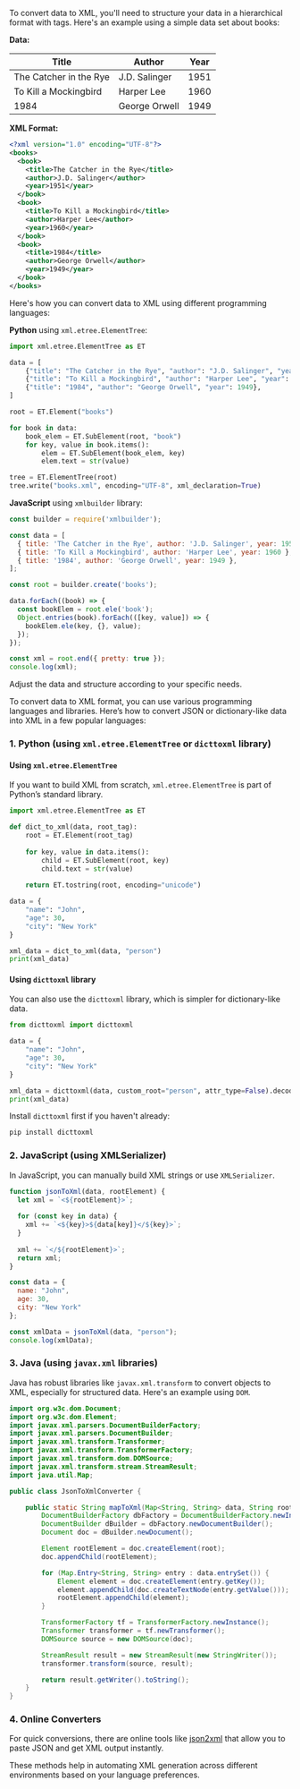 To convert data to XML, you'll need to structure your data in a hierarchical format with tags. Here's an example using a simple data set about books:

**Data:**

| Title         | Author       | Year |
|--------------|-------------|------|
| The Catcher in the Rye | J.D. Salinger | 1951 |
| To Kill a Mockingbird | Harper Lee   | 1960 |
| 1984         | George Orwell | 1949 |

**XML Format:**

```xml
<?xml version="1.0" encoding="UTF-8"?>
<books>
  <book>
    <title>The Catcher in the Rye</title>
    <author>J.D. Salinger</author>
    <year>1951</year>
  </book>
  <book>
    <title>To Kill a Mockingbird</title>
    <author>Harper Lee</author>
    <year>1960</year>
  </book>
  <book>
    <title>1984</title>
    <author>George Orwell</author>
    <year>1949</year>
  </book>
</books>
```

Here's how you can convert data to XML using different programming languages:

**Python** using `xml.etree.ElementTree`:

```python
import xml.etree.ElementTree as ET

data = [
    {"title": "The Catcher in the Rye", "author": "J.D. Salinger", "year": 1951},
    {"title": "To Kill a Mockingbird", "author": "Harper Lee", "year": 1960},
    {"title": "1984", "author": "George Orwell", "year": 1949},
]

root = ET.Element("books")

for book in data:
    book_elem = ET.SubElement(root, "book")
    for key, value in book.items():
        elem = ET.SubElement(book_elem, key)
        elem.text = str(value)

tree = ET.ElementTree(root)
tree.write("books.xml", encoding="UTF-8", xml_declaration=True)
```

**JavaScript** using `xmlbuilder` library:

```javascript
const builder = require('xmlbuilder');

const data = [
  { title: 'The Catcher in the Rye', author: 'J.D. Salinger', year: 1951 },
  { title: 'To Kill a Mockingbird', author: 'Harper Lee', year: 1960 },
  { title: '1984', author: 'George Orwell', year: 1949 },
];

const root = builder.create('books');

data.forEach((book) => {
  const bookElem = root.ele('book');
  Object.entries(book).forEach(([key, value]) => {
    bookElem.ele(key, {}, value);
  });
});

const xml = root.end({ pretty: true });
console.log(xml);
```

Adjust the data and structure according to your specific needs.

To convert data to XML format, you can use various programming languages and libraries. Here’s how to convert JSON or dictionary-like data into XML in a few popular languages:

### 1. **Python (using `xml.etree.ElementTree` or `dicttoxml` library)**

#### Using `xml.etree.ElementTree`
If you want to build XML from scratch, `xml.etree.ElementTree` is part of Python’s standard library.

```python
import xml.etree.ElementTree as ET

def dict_to_xml(data, root_tag):
    root = ET.Element(root_tag)
    
    for key, value in data.items():
        child = ET.SubElement(root, key)
        child.text = str(value)
        
    return ET.tostring(root, encoding="unicode")

data = {
    "name": "John",
    "age": 30,
    "city": "New York"
}

xml_data = dict_to_xml(data, "person")
print(xml_data)
```

#### Using `dicttoxml` library
You can also use the `dicttoxml` library, which is simpler for dictionary-like data.

```python
from dicttoxml import dicttoxml

data = {
    "name": "John",
    "age": 30,
    "city": "New York"
}

xml_data = dicttoxml(data, custom_root="person", attr_type=False).decode()
print(xml_data)
```

Install `dicttoxml` first if you haven't already:

```bash
pip install dicttoxml
```

### 2. **JavaScript (using XMLSerializer)**

In JavaScript, you can manually build XML strings or use `XMLSerializer`.

```javascript
function jsonToXml(data, rootElement) {
  let xml = `<${rootElement}>`;
  
  for (const key in data) {
    xml += `<${key}>${data[key]}</${key}>`;
  }
  
  xml += `</${rootElement}>`;
  return xml;
}

const data = {
  name: "John",
  age: 30,
  city: "New York"
};

const xmlData = jsonToXml(data, "person");
console.log(xmlData);
```

### 3. **Java (using `javax.xml` libraries)**

Java has robust libraries like `javax.xml.transform` to convert objects to XML, especially for structured data. Here's an example using `DOM`.

```java
import org.w3c.dom.Document;
import org.w3c.dom.Element;
import javax.xml.parsers.DocumentBuilderFactory;
import javax.xml.parsers.DocumentBuilder;
import javax.xml.transform.Transformer;
import javax.xml.transform.TransformerFactory;
import javax.xml.transform.dom.DOMSource;
import javax.xml.transform.stream.StreamResult;
import java.util.Map;

public class JsonToXmlConverter {

    public static String mapToXml(Map<String, String> data, String root) throws Exception {
        DocumentBuilderFactory dbFactory = DocumentBuilderFactory.newInstance();
        DocumentBuilder dBuilder = dbFactory.newDocumentBuilder();
        Document doc = dBuilder.newDocument();

        Element rootElement = doc.createElement(root);
        doc.appendChild(rootElement);

        for (Map.Entry<String, String> entry : data.entrySet()) {
            Element element = doc.createElement(entry.getKey());
            element.appendChild(doc.createTextNode(entry.getValue()));
            rootElement.appendChild(element);
        }

        TransformerFactory tf = TransformerFactory.newInstance();
        Transformer transformer = tf.newTransformer();
        DOMSource source = new DOMSource(doc);

        StreamResult result = new StreamResult(new StringWriter());
        transformer.transform(source, result);

        return result.getWriter().toString();
    }
}
```

### 4. **Online Converters**
For quick conversions, there are online tools like [json2xml](https://json2xml.com/) that allow you to paste JSON and get XML output instantly. 

These methods help in automating XML generation across different environments based on your language preferences.
